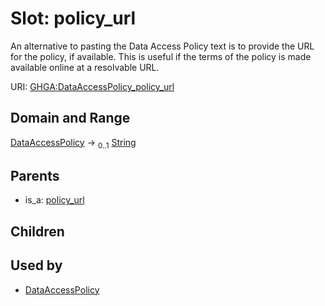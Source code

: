 
# Slot: policy_url


An alternative to pasting the Data Access Policy text is to provide the URL for the policy, if available. This is useful if the terms of the policy is made available online at a resolvable URL.

URI: [GHGA:DataAccessPolicy_policy_url](https://w3id.org/GHGA/DataAccessPolicy_policy_url)


## Domain and Range

[DataAccessPolicy](DataAccessPolicy.md) &#8594;  <sub>0..1</sub> [String](types/String.md)

## Parents

 *  is_a: [policy_url](policy_url.md)

## Children


## Used by

 * [DataAccessPolicy](DataAccessPolicy.md)
